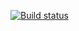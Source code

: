 [![Build status](https://ci.appveyor.com/api/projects/status/p0y0muejj6v7uycb/branch/master?svg=true)](https://ci.appveyor.com/project/DoroshenkoDenis/2-3-1-patterns-deliverycard/branch/master)
